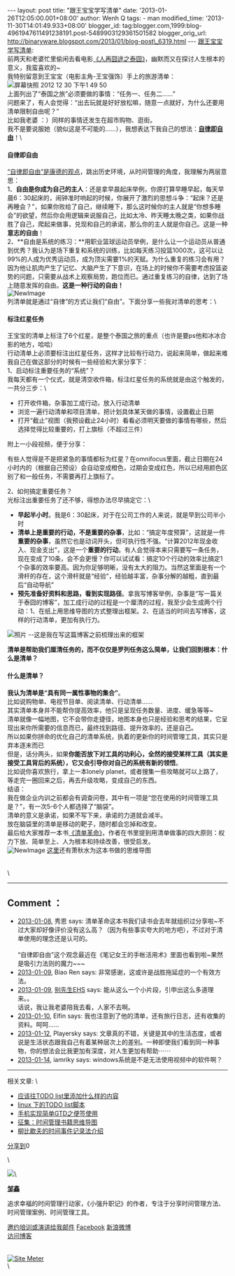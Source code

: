 --- layout: post title: "跟王宝宝学写清单" date:
'2013-01-26T12:05:00.001+08:00' author: Wenh Q tags: - man
modified\_time: '2013-11-30T14:01:49.933+08:00' blogger\_id:
tag:blogger.com,1999:blog-4961947611491238191.post-5489903129361501582
blogger\_orig\_url:
http://binaryware.blogspot.com/2013/01/blog-post\_6319.html ---
[跟王宝宝学写清单](http://www.gtdlife.com/2013/3027/write-todo-list-like-wangbaobao/?utm_source=rss&utm_medium=rss&utm_campaign=write-todo-list-like-wangbaobao):
\
前两天和老婆忙里偷闲去看电影[《人再囧途之泰囧》](http://movie.douban.com/subject/10574622/)，幽默而又在探讨人生根本的意义，我蛮喜欢的\~\
我特别留意到王宝宝（电影主角-王宝强饰）手上的旅游清单：\
![屏幕快照 2012 12 30 下午1 49
50](http://www.gtdlife.com/wp-content/uploads/2013/01/%E5%B1%8F%E5%B9%95%E5%BF%AB%E7%85%A7-2012-12-30-%E4%B8%8B%E5%8D%881.49.50.png)\
上面列出了“泰国之旅”必须要做的事情：“任务一、任务二……”\
问题来了，有人会觉得：“出去玩就是好好放松嘛，随意一点就好，为什么还要用清单限制自由呢？”\
比如我老婆 ：）同样的事情还发生在超市购物、逛街。\
我不是要说服她（貌似这是不可能的……），我想表达下我自己的想法：[**自律即自由**](http://www.360doc.com/content/11/1129/16/3838914_168380465.shtml)！\

#### 自律即自由

[“自律即自由”是康德的观点](http://www.360doc.com/content/11/1129/16/3838914_168380465.shtml)，跳出历史环境，从时间管理的角度，我理解为两层意思：\
1、**自由是你成为自己的主人**：还是拿早晨起床举例，你原打算早睡早起，每天早晨6：30起床的，闹钟准时响起的时候，你展开了激烈的思想斗争：“起床？还是再睡会？”，如果你败给了自己，继续睡下，那么这时候你的主人就是“你想多睡会”的欲望，然后你会用逻辑来说服自己，比如太冷、昨天睡太晚之类，如果你战胜了自己，爬起来做事，兑现和自己的承诺，那么你的主人就是你自己。这是一种**意志的自由**！\
2、**自由是系统的练习：**用职业篮球运动员举例，是什么让一个运动员从普通到优秀？我认为是场下重复和系统的训练，比如每天练习投篮1000次，这可以让99%的人成为优秀运动员，成为顶尖需要1%的天赋。为什么重复的练习会有用？因为他让肌肉产生了记忆、大脑产生了下意识，在场上的时候你不需要考虑投篮姿势的问题，只需要从战术上观察局势，跑位而已。通过重复练习的自律，达到了场上随意发挥的自由。**这是一种行动的自由！**\
![NewImage](http://www.gtdlife.com/wp-content/uploads/2013/01/NewImage1.png)\
列清单就是通过“自律”的方式让我们“自由”。下面分享一些我对清单的思考：\

#### 标注红星任务

王宝宝的清单上标注了6个红星，是整个泰国之旅的重点（也许是要ps他和冰冰合影的地方，哈哈）\
行动清单上必须要标注出红星任务，这样才比较有行动力，说起来简单，做起来难\
我自己在做这部分的时候有一些经验和大家分享下：\
1、启动标注重要任务的“系统”？\
我每天都有一个仪式，就是清空收件箱，标注红星任务的系统就是由这个触发的，一共分三步：\

-   打开收件箱，杂事加工成行动，放入行动清单
-   浏览一遍行动清单和项目清单，把计划具体某天做的事情，设置截止日期
-   打开“截止”视图（我预设截止24小时）看看必须明天要做的事情有哪些，然后选择觉得比较重要的，打上旗标（不超过三件）

附上一小段视频，便于分享：

有些人觉得是不是把紧急的事情都标为红星？在omnifocus里面，截止日期在24小时内的（根据自己预设）会自动变成橙色，过期会变成红色，所以已经用颜色区别了和一般任务，不需要再打上旗标了。

2、如何搞定重要任务？\
光标注出重要任务了还不够，得想办法尽早搞定它：\

-   **早起半小时**。我是6：30起床，对于在公司工作的人来说，就是早到公司半小时
-   **清单上是重要的行动，不是重要的杂事**，比如：“搞定年度预算”，这就是一件**重要的杂事**，虽然它也是动词开头，但可执行性不强。“计算2012年现金收入、现金支出”，这是一个**重要的行动**。有人会觉得本来只需要写一条任务，现在变成了10条，会不会更慢？你可以试试看：搞定10个行动的效率比搞定1个杂事的效率要高。因为你足够明晰，没有太大的阻力。当然这里面是有一个滑杆的存在，这个滑杆就是“经验”，经验越丰富，杂事分解的越粗，直到最后“自动导航”
-   **预先准备好资料和思路，看到实现路径**。拿我写博客举例，杂事是“写一篇关于泰囧的博客”，加工成行动的过程是一个厘清的过程，我至少会生成两个行动：1、在纸上用思维导图的方式整理出框架。2、在适当的时间去写博客，这样的行动清单，更加有执行力。

![照片](http://www.gtdlife.com/wp-content/uploads/2013/01/%E7%85%A7%E7%89%87.jpg) --这是我在写这篇博客之前梳理出来的框架

**清单是帮助我们厘清任务的，而不仅仅是罗列任务这么简单，让我们回到根本：什么是清单？**

#### 什么是清单？

**我认为清单是“具有同一属性事物的集合”**。\
比如说购物单、电视节目单、阅读清单、行动清单……\
其实清单本身并不能帮你提高效率，他只是呈现任务数量、进度、缓急等等\~\
清单就像一幅地图，它不会带你走捷径，地图本身也只是经验和思考的结果，它呈现出来你所需要的信息而已，最终找到路径、提升效率的，还是自己。\
所以如果你拼命的优化自己的清单系统，执着的更新你的时间管理工具，其实只是弃本逐末而已\
但是，话分两头，如果**你能否放下对工具的功利心，全然的接受某样工具（其实是接受工具背后的系统），它又会引导你对自己的系统有新的领悟**。\
比如说你喜欢旅行，拿上一本lonely
planet，或者搜集一些攻略就可以上路了，等走完一圈回来之后，再去升级攻略，变成自己的东西。\
结语：\
我在做企业内训之前都会有调查问卷，其中有一项是“您在使用的时间管理工具是？”，有一次5-6个人都选择了“脑袋”。\
清单的意义是承诺，如果不写下来，承诺的力道就会减半。\
放在脑袋里的清单是移动的靶子，随时都会忘掉和改变。\
最后给大家推荐一本书[《清单革命》](http://book.douban.com/subject/10788371/)，作者在书里提到用清单做事的四大原则：权力下放、简单至上、人为根本和持续改善，很受启发。\
![NewImage](http://www.gtdlife.com/wp-content/uploads/2013/01/NewImage2.png) [这里](http://huaban.com/pins/10296349/)还有萧秋水为这本书做的思维导图\
\
\
\

* * * * *

Comment ：
----------

-   [2013-01-08](http://www.gtdlife.com/2013/3027/write-todo-list-like-wangbaobao/),
    秀恩 says:
    清单革命这本书我们读书会去年就组织过分享啦\~不过大家却好像评价没有这么高？（因为有些事实夸大的地方吧），不过对于清单使用的理念还是认可的。\
    \
    “自律即自由”这个观念最近在《笔记女王的手帐活用术》里面也看到啦\~果然是吸引力法则的魔力\~\~\~
-   [2013-01-09](http://www.gtdlife.com/2013/3027/write-todo-list-like-wangbaobao/),
    Biao Ren says: 非常感谢，这或许是战胜拖延症的一个有效方法。
-   [2013-01-09](http://www.gtdlife.com/2013/3027/write-todo-list-like-wangbaobao/),
    [别先生EHS](http://www.mrbie.com/) says:
    能从这么一个小片段，引申出这么多道理来。。\
    话说，我让我老婆陪我去看，人家不去啊。
-   [2013-01-10](http://www.gtdlife.com/2013/3027/write-todo-list-like-wangbaobao/),
    Elfin says:
    我也注意到了他的清单，还有旅行日志，还有收集的资料。呵呵……
-   [2013-01-12](http://www.gtdlife.com/2013/3027/write-todo-list-like-wangbaobao/),
    Playersky says:
    文章真的不错，关键是其中的生活态度，或者说是生活状态跟我自己有着某种层次上的差别。一种即使我们看到同一种事物，你的想法会比我更加有深度，对人生更加有帮助⋯⋯
-   [2013-01-14](http://www.gtdlife.com/2013/3027/write-todo-list-like-wangbaobao/),
    iamriky says: windows系统是不是无法使用视频中的软件啊？

* * * * *

相关文章: \

-   [应该往TODO
    list里添加什么样的内容](http://www.gtdlife.com/2007/477/%e5%ba%94%e8%af%a5%e5%be%80todo-list%e9%87%8c%e6%b7%bb%e5%8a%a0%e4%bb%80%e4%b9%88%e6%a0%b7%e7%9a%84%e5%86%85%e5%ae%b9/ "Permanent Link: 应该往TODO list里添加什么样的内容")
-   [linux 下的TODO
    list脚本](http://www.gtdlife.com/2007/472/linux-%e4%b8%8b%e7%9a%84todo-list%e8%84%9a%e6%9c%ac/ "Permanent Link: linux 下的TODO list脚本")
-   [手机实现简单GTD之便签使用](http://www.gtdlife.com/2007/518/%e6%89%8b%e6%9c%ba%e5%ae%9e%e7%8e%b0%e7%ae%80%e5%8d%95gtd%e4%b9%8b%e4%be%bf%e7%ad%be%e4%bd%bf%e7%94%a8/ "Permanent Link: 手机实现简单GTD之便签使用")
-   [征集：时间管理书籍思维导图](http://www.gtdlife.com/2011/2268/%e5%be%81%e9%9b%86%ef%bc%9a%e6%97%b6%e9%97%b4%e7%ae%a1%e7%90%86%e4%b9%a6%e7%b1%8d%e6%80%9d%e7%bb%b4%e5%af%bc%e5%9b%be/ "Permanent Link: 征集：时间管理书籍思维导图")
-   [柳比歇夫的时间事件记录法介绍](http://www.gtdlife.com/2011/2413/%e6%9f%b3%e6%af%94%e6%ad%87%e5%a4%ab%e7%9a%84%e6%97%b6%e9%97%b4%e4%ba%8b%e4%bb%b6%e8%ae%b0%e5%bd%95%e6%b3%95%e4%bb%8b%e7%bb%8d/ "Permanent Link: 柳比歇夫的时间事件记录法介绍")

[分享到](http://www.bshare.cn/ "分享到")[](javascript:void(0); "分享到QQ空间")[](javascript:void(0); "分享到新浪微博")[](javascript:void(0); "分享到人人网")[](javascript:void(0); "分享到腾讯微博")[](javascript:void(0); "分享到豆瓣")[](http://www.blogger.com/blog-this.g "更多平台")0

\

[![](http://www.gtdlife.com/wp-content/uploads/2012/03/myAvatar-e1332553676385.png)](http://www.gtdlife.com/)\

**[邹鑫](http://www.gtdlife.com/)**

追求幸福的时间管理行动家，《小强升职记》的作者，专注于分享时间管理方法、时间管理案例、时间管理工具。

[邀约培训或演讲](http://www.gtdlife.com/%E8%81%94%E7%B3%BB%E6%88%91/)[给我邮件](mailto:zouxin2000@gmail.com)
[Facebook](http://www.facebook.com/zouxin2000)
[新浪微博](http://www.weibo.com/gtdlife)\
[访问博客](http://www.gtdlife.com/)\
\
[\
![Site
Meter](http://s11.sitemeter.com/meter.asp?site=s11zouxin2000)](http://s11.sitemeter.com/stats.asp?site=s11zouxin2000)\
\

